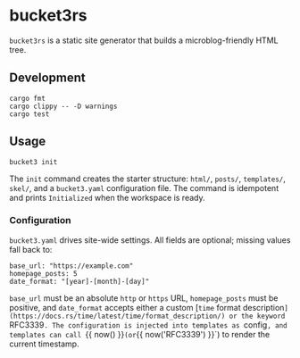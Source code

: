 # bucket3rs

`bucket3rs` is a static site generator that builds a microblog-friendly HTML tree.

## Development

```
cargo fmt
cargo clippy -- -D warnings
cargo test
```

## Usage

```
bucket3 init
```

The `init` command creates the starter structure: `html/`, `posts/`, `templates/`, `skel/`, and a `bucket3.yaml` configuration file. The command is idempotent and prints `Initialized` when the workspace is ready.

### Configuration

`bucket3.yaml` drives site-wide settings. All fields are optional; missing values fall back to:

```
base_url: "https://example.com"
homepage_posts: 5
date_format: "[year]-[month]-[day]"
```

`base_url` must be an absolute `http` or `https` URL, `homepage_posts` must be positive, and `date_format` accepts either a custom [`time` format description`](https://docs.rs/time/latest/time/format_description/) or the keyword `RFC3339`. The configuration is injected into templates as `config`, and templates can call `{{ now() }}` (or `{{ now('RFC3339') }}`) to render the current timestamp.
